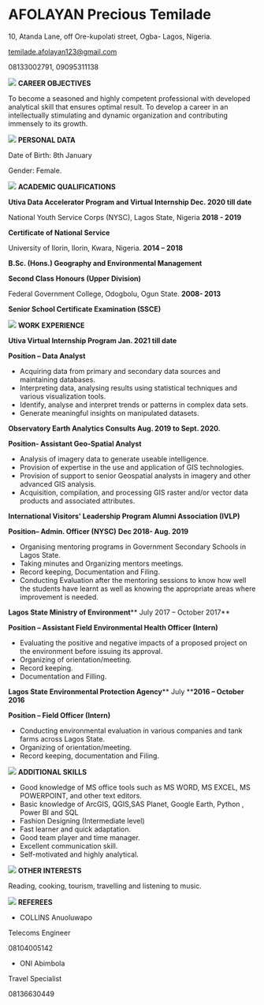 # **AFOLAYAN Precious Temilade**

10, Atanda Lane, off Ore-kupolati street, Ogba- Lagos, Nigeria.

[temilade.afolayan123@gmail.com](mailto:temilade.afolayan123@gmail.com)

08133002791, 09095311138

![](RackMultipart20210125-4-neynp6_html_5f17cdfc2d806a2f.gif) **CAREER OBJECTIVES**

To become a seasoned and highly competent professional with developed analytical skill that ensures optimal result. To develop a career in an intellectually stimulating and dynamic organization and contributing immensely to its growth.

![](RackMultipart20210125-4-neynp6_html_5f17cdfc2d806a2f.gif) **PERSONAL DATA**

Date of Birth: 8th January

Gender: Female.

![](RackMultipart20210125-4-neynp6_html_5f17cdfc2d806a2f.gif) **ACADEMIC QUALIFICATIONS**

**Utiva Data Accelerator Program and Virtual Internship Dec. 2020 till date**

National Youth Service Corps (NYSC), Lagos State, Nigeria **2018 - 2019**

**Certificate of National Service**

University of Ilorin, Ilorin, Kwara, Nigeria. **2014 – 2018**

**B.Sc. (Hons.) Geography and Environmental Management**

**Second Class Honours (Upper Division)**

Federal Government College, Odogbolu, Ogun State. **2008- 2013**

**Senior School Certificate Examination (SSCE)**

![](RackMultipart20210125-4-neynp6_html_5f17cdfc2d806a2f.gif) **WORK EXPERIENCE**

**Utiva Virtual Internship Program Jan. 2021 till date**

**Position – Data Analyst**

- Acquiring data from primary and secondary data sources and maintaining databases.
- Interpreting data, analysing results using statistical techniques and various visualization tools.
- Identify, analyse and interpret trends or patterns in complex data sets.
- Generate meaningful insights on manipulated datasets.

**Observatory Earth Analytics Consults Aug. 2019 to Sept. 2020.**

**Position- Assistant Geo-Spatial Analyst**

- Analysis of imagery data to generate useable intelligence.
- Provision of expertise in the use and application of GIS technologies.
- Provision of support to senior Geospatial analysts in imagery and other advanced GIS analysis.
- Acquisition, compilation, and processing GIS raster and/or vector data products and associated attributes.

**International Visitors&#39; Leadership Program Alumni Association (IVLP)**

**Position– Admin. Officer (NYSC)**  **Dec 2018- Aug. 2019**

- Organising mentoring programs in Government Secondary Schools in Lagos State.
- Taking minutes and Organizing mentors meetings.
- Record keeping, Documentation and Filing.
- Conducting Evaluation after the mentoring sessions to know how well the students have learnt as well as knowing the appropriate areas where improvement is needed.

**Lagos State Ministry of Environment**** July 2017 – October 2017**

**Position – Assistant Field Environmental Health Officer (Intern)**

- Evaluating the positive and negative impacts of a proposed project on the environment before issuing its approval.
- Organizing of orientation/meeting.
- Record keeping.
- Documentation and Filling.

**Lagos State Environmental Protection Agency**** July ****2016 – October 2016**

**Position – Field Officer (Intern)**

- Conducting environmental evaluation in various companies and tank farms across Lagos State.
- Organizing of orientation/meeting.
- Record keeping, documentation and Filing.

![](RackMultipart20210125-4-neynp6_html_5f17cdfc2d806a2f.gif) **ADDITIONAL SKILLS**

- Good knowledge of MS office tools such as MS WORD, MS EXCEL, MS POWERPOINT, and other text editors.
- Basic knowledge of ArcGIS, QGIS,SAS Planet, Google Earth, Python , Power BI and SQL
- Fashion Designing (Intermediate level)
- Fast learner and quick adaptation.
- Good team player and time manager.
- Excellent communication skill.
- Self-motivated and highly analytical.

![](RackMultipart20210125-4-neynp6_html_5f17cdfc2d806a2f.gif) **OTHER INTERESTS**

Reading, cooking, tourism, travelling and listening to music.

![](RackMultipart20210125-4-neynp6_html_5f17cdfc2d806a2f.gif) **REFEREES**

- COLLINS Anuoluwapo

Telecoms Engineer

08104005142

- ONI Abimbola

Travel Specialist

08136630449
